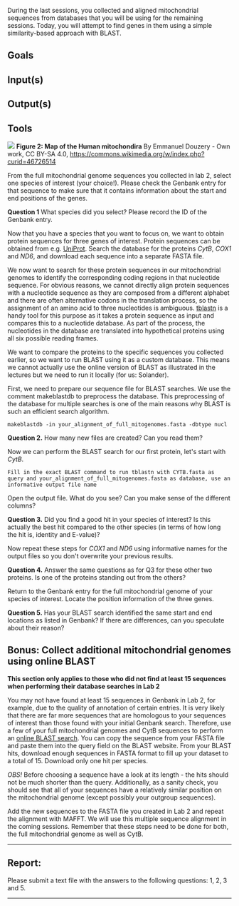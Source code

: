 During the last sessions, you collected and aligned mitochondrial sequences from databases that you will be using for the remaining sessions. Today, you will attempt to find genes in them using a simple similarity-based approach with BLAST.

## Goals

## Input(s)

## Output(s)

## Tools

![](https://upload.wikimedia.org/wikipedia/commons/1/15/Map_of_the_human_mitochondrial_genome.svg)
**Figure 2: Map of the Human mitochondira**
By Emmanuel Douzery - Own work, CC BY-SA 4.0, https://commons.wikimedia.org/w/index.php?curid=46726514

From the full mitochondrial genome sequences you collected in lab 2, select one species of interest (your choice!). Please check the Genbank entry for that sequence to make sure that it contains information about the start and end positions of the genes.

**Question 1** What species did you select? Please record the ID of the Genbank entry.

Now that you have a species that you want to focus on, we want to obtain protein sequences for three genes of interest. Protein sequences can be obtained from e.g. [UniProt](https://www.uniprot.org/). Search the database for the proteins *CytB*, *COX1* and *ND6*, and download each sequence into a separate FASTA file.

We now want to search for these protein sequences in our mitochondrial genomes to identify the corresponding coding regions in that nucleotide sequence. For obvious reasons, we cannot directly align protein sequences with a nucleotide sequence as they are composed from a different alphabet and there are often alternative codons in the translation process, so the assignment of an amino acid to three nucleotides is ambiguous. [tblastn](https://ftp.ncbi.nlm.nih.gov/pub/factsheets/HowTo_BLASTGuide.pdf) is a handy tool for this purpose as it takes a protein sequence as input and compares this to a nucleotide database. As part of the process, the nucleotides in the database are translated into hypothetical proteins using all six possible reading frames.

We want to compare the proteins to the specific sequences you collected earlier, so we want to run BLAST using it as a custom database. This means we cannot actually use the online version of BLAST as illustrated in the lectures but we need to run it locally (for us: Solander).

First, we need to prepare our sequence file for BLAST searches. We use the comment makeblastdb to preprocess the database. This preprocessing of the database for multiple searches is one of the main reasons why BLAST is such an efficient search algorithm.

```
makeblastdb -in your_alignment_of_full_mitogenomes.fasta -dbtype nucl 
```

**Question 2.** How many new files are created? Can you read them?

Now we can perform the BLAST search for our first protein, let's start with *CytB*.

```
Fill in the exact BLAST command to run tblastn with CYTB.fasta as query and your_alignment_of_full_mitogenomes.fasta as database, use an informative output file name
```

Open the output file. What do you see? Can you make sense of the different columns?

**Question 3.** Did you find a good hit in your species of interest? Is this actually the best hit compared to the other species (in terms of how long the hit is, identity and E-value)?

Now repeat these steps for *COX1* and *ND6* using informative names for the output files so you don't overwrite your previous results.

**Question 4.** Answer the same questions as for Q3 for these other two proteins. Is one of the proteins standing out from the others?

Return to the Genbank entry for the full mitochondrial genome of your species of interest. Locate the position information of the three genes.

**Question 5.** Has your BLAST search identified the same start and end locations as listed in Genbank? If there are differences, can you speculate about their reason?

## Bonus: Collect additional mitochondrial genomes using online BLAST

**This section only applies to those who did not find at least 15 sequences when performing their database searches in Lab 2**

You may not have found at least 15 sequences in Genbank in Lab 2, for example, due to the quality of annotation of certain entries. It is very likely that there are far more sequences that are homologous to your sequences of interest than those found with your initial Genbank search. Therefore, use a few of your full mitochondrial genomes and CytB sequences to perform an [online BLAST search](https://blast.ncbi.nlm.nih.gov/Blast.cgi?PROGRAM=blastn&PAGE_TYPE=BlastSearch&LINK_LOC=blasthome). You can copy the sequence from your FASTA file and paste them into the query field on the BLAST website. From your BLAST hits, download enough sequences in FASTA format to fill up your dataset to a total of 15. Download only one hit per species.

*OBS!* Before choosing a sequence have a look at its length - the hits should not be much shorter than the query. Additionally, as a sanity check, you should see that all of your sequences have a relatively similar position on the mitochondrial genome (except possibly your outgroup sequences).

Add the new sequences to the FASTA file you created in Lab 2 and repeat the alignment with MAFFT. We will use this multiple sequence alignment in the coming sessions. Remember that these steps need to be done for both, the full mitochondrial genome as well as CytB.

---
## Report:
Please submit a text file with the answers to the following questions: 1, 2, 3 and 5.

---
